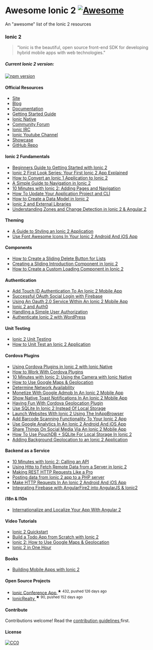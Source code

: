 <h1>
 Awesome Ionic 2
 <a href="https://github.com/sindresorhus/awesome">
  <img alt="Awesome" src="https://cdn.rawgit.com/sindresorhus/awesome/d7305f38d29fed78fa85652e3a63e154dd8e8829/media/badge.svg"/>
 </a>
</h1>
<p>
 An "awesome" list of the Ionic 2 resources
</p>
<h3>
 Ionic 2
</h3>
<blockquote>
 <p>
  "Ionic is the beautiful, open source front-end SDK for developing hybrid mobile apps with web technologies."
 </p>
</blockquote>
<h5>
 Current Ionic 2 version:
</h5>
<p>
 <a href="https://badge.fury.io/js/ionic-framework">
  <img alt="npm version" src="https://badge.fury.io/js/ionic-framework.svg"/>
 </a>
</p>
<h4>
 Official Resources
</h4>
<ul>
 <li>
  <a href="http://ionicframework.com/">
   Site
  </a>
 </li>
 <li>
  <a href="http://blog.ionic.io/">
   Blog
  </a>
 </li>
 <li>
  <a href="http://ionicframework.com/docs/v2/">
   Documentation
  </a>
 </li>
 <li>
  <a href="http://ionicframework.com/docs/v2/getting-started/">
   Getting Started Guide
  </a>
 </li>
 <li>
  <a href="https://github.com/driftyco/ionic-native/">
   Ionic Native
  </a>
 </li>
 <li>
  <a href="http://forum.ionicframework.com/">
   Community Forum
  </a>
 </li>
 <li>
  <a href="http://webchat.freenode.net/?randomnick=1&channels=%23ionic&uio=d4">
   Ionic IRC
  </a>
 </li>
 <li>
  <a href="https://www.youtube.com/channel/UChYheBnVeCfhCmqZfCUdJQw">
   Ionic Youtube Channel
  </a>
 </li>
 <li>
  <a href="http://showcase.ionicframework.com/">
   Showcase
  </a>
 </li>
 <li>
  <a href="https://github.com/driftyco/ionic/tree/2.0">
   GitHub Repo
  </a>
 </li>
</ul>
<h4>
 Ionic 2 Fundamentals
</h4>
<ul>
 <li>
  <a href="http://www.joshmorony.com/beginners-guide-to-getting-started-with-ionic-2/">
   Beginners Guide to Getting Started with Ionic 2
  </a>
 </li>
 <li>
  <a href="http://www.joshmorony.com/ionic-2-first-look-series-your-first-ionic-2-app-explained/">
   Ionic 2 First Look Series: Your First Ionic 2 App Explained
  </a>
 </li>
 <li>
  <a href="http://www.joshmorony.com/how-to-convert-an-ionic-1-application-to-ionic-2/">
   How to Convert an Ionic 1 Application to Ionic 2
  </a>
 </li>
 <li>
  <a href="http://www.joshmorony.com/a-simple-guide-to-navigation-in-ionic-2/">
   A Simple Guide to Navigation in Ionic 2
  </a>
 </li>
 <li>
  <a href="http://blog.ionic.io/10-minutes-with-ionic-2-adding-pages-and-navigation/">
   10 Minutes with Ionic 2: Adding Pages and Navigation
  </a>
 </li>
 <li>
  <a href="http://www.gajotres.net/ionic-2-how-to-update-your-application-project-and-cli/">
   How To Update Your Application Project and CLI
  </a>
 </li>
 <li>
  <a href="http://www.joshmorony.com/how-to-create-a-data-model-in-ionic-2/">
   How to Create a Data Model in Ionic 2
  </a>
 </li>
 <li>
  <a href="http://mhartington.io/post/ionic2-external-libraries/">
   Ionic 2 and External Libraries
  </a>
 </li>
 <li>
  <a href="http://www.joshmorony.com/understanding-zones-and-change-detection-in-ionic-2-angular-2/">
   Understanding Zones and Change Detection in Ionic 2 & Angular 2
  </a>
 </li>
</ul>
<h4>
 Theming
</h4>
<ul>
 <li>
  <a href="http://www.joshmorony.com/a-guide-to-styling-an-ionic-2-application/">
   A Guide to Styling an Ionic 2 Application
  </a>
 </li>
 <li>
  <a href="https://www.thepolyglotdeveloper.com/2016/03/use-font-awesome-icons-in-your-ionic-2-android-and-ios-app/">
   Use Font Awesome Icons In Your Ionic 2 Android And iOS App
  </a>
 </li>
</ul>
<h4>
 Components
</h4>
<ul>
 <li>
  <a href="http://www.joshmorony.com/ionic-2-how-to-create-a-sliding-delete-button-for-lists/">
   How to Create a Sliding Delete Button for Lists
  </a>
 </li>
 <li>
  <a href="http://www.joshmorony.com/creating-a-sliding-introduction-component-in-ionic-2/">
   Creating a Sliding Introduction Component in Ionic 2
  </a>
 </li>
 <li>
  <a href="http://www.joshmorony.com/how-to-create-a-custom-loading-component-in-ionic-2/">
   How to Create a Custom Loading Component in Ionic 2
  </a>
 </li>
</ul>
<h4>
 Authentication
</h4>
<ul>
 <li>
  <a href="https://www.thepolyglotdeveloper.com/2016/03/add-touch-id-authentication-ionic-2-mobile-app/">
   Add Touch ID Authentication To An Ionic 2 Mobile App
  </a>
 </li>
 <li>
  <a href="http://www.gajotres.net/ionic-2-succesfull-oauth-social-login-with-firebase/">
   Successful OAuth Social Login with Firebase
  </a>
 </li>
 <li>
  <a href="https://www.thepolyglotdeveloper.com/2016/01/using-an-oauth-2-0-service-within-an-ionic-2-mobile-app/">
   Using An Oauth 2.0 Service Within An Ionic 2 Mobile App
  </a>
 </li>
 <li>
  <a href="http://blog.ionic.io/ionic-2-and-auth0/">
   Ionic 2 and Auth0
  </a>
 </li>
 <li>
  <a href="http://www.gajotres.net/ionic-2-handling-a-simple-user-authorization/">
   Handling a Simple User Authorization
  </a>
 </li>
 <li>
  <a href="https://auth0.com/authenticate/ionic2/wordpress">
   Authenticate Ionic 2 with WordPress
  </a>
 </li>
</ul>
<h4>
 Unit Testing
</h4>
<ul>
 <li>
  <a href="http://lathonez.github.io/2016/ionic-2-unit-testing/">
   Ionic 2 Unit Testing
  </a>
 </li>
 <li>
  <a href="http://www.joshmorony.com/how-to-unit-test-an-ionic-2-application/">
   How to Unit Test an Ionic 2 Application
  </a>
 </li>
</ul>
<h4>
 Cordova Plugins
</h4>
<ul>
 <li>
  <a href="http://www.joshmorony.com/using-cordova-plugins-in-ionic-2-with-ionic-native/">
   Using Cordova Plugins in Ionic 2 with Ionic Native
  </a>
 </li>
 <li>
  <a href="http://www.gajotres.net/ionic-2-how-to-use-cordova-plugins/">
   How to Work With Cordova Plugins
  </a>
 </li>
 <li>
  <a href="http://blog.ionic.io/10-minutes-with-ionic-2-using-the-camera-with-ionic-native/">
   10 Minutes with Ionic 2: Using the Camera with Ionic Native
  </a>
 </li>
 <li>
  <a href="http://www.joshmorony.com/ionic-2-how-to-use-google-maps-geolocation-video-tutorial/">
   How to Use Google Maps & Geolocation
  </a>
 </li>
 <li>
  <a href="https://www.thepolyglotdeveloper.com/2016/01/determine-network-availability-in-an-ionic-2-mobile-app/">
   Determine Network Availability
  </a>
 </li>
 <li>
  <a href="https://www.thepolyglotdeveloper.com/2016/02/monetize-google-admob-ionic-2-mobile-app/">
   Monetize With Google Admob In An Ionic 2 Mobile App
  </a>
 </li>
 <li>
  <a href="https://www.thepolyglotdeveloper.com/2016/01/show-native-toast-notifications-in-an-ionic-2-mobile-app/">
   Show Native Toast Notifications In An Ionic 2 Mobile App
  </a>
 </li>
 <li>
  <a href="http://www.gajotres.net/ionic-2-having-fun-with-cordova-geolocation-plugin/">
   Having Fun With Cordova Geolocation Plugin
  </a>
 </li>
 <li>
  <a href="https://www.thepolyglotdeveloper.com/2015/12/use-sqlite-in-ionic-2-instead-of-local-storage/">
   Use SQLite In Ionic 2 Instead Of Local Storage
  </a>
 </li>
 <li>
  <a href="https://www.thepolyglotdeveloper.com/2016/01/launch-websites-with-ionic-2-using-the-inappbrowser/">
   Launch Websites With Ionic 2 Using The InAppBrowser
  </a>
 </li>
 <li>
  <a href="https://www.thepolyglotdeveloper.com/2016/02/add-barcode-scanning-functionality-to-your-ionic-2-app/">
   Add Barcode Scanning Functionality To Your Ionic 2 App
  </a>
 </li>
 <li>
  <a href="https://www.thepolyglotdeveloper.com/2016/03/use-google-analytics-in-an-ionic-2-android-and-ios-app/">
   Use Google Analytics In An Ionic 2 Android And iOS App
  </a>
 </li>
 <li>
  <a href="https://www.thepolyglotdeveloper.com/2016/02/share-things-on-social-media-via-an-ionic-2-mobile-app/">
   Share Things On Social Media Via An Ionic 2 Mobile App
  </a>
 </li>
 <li>
  <a href="http://gonehybrid.com/how-to-use-pouchdb-sqlite-for-local-storage-in-ionic-2/">
   How To Use PouchDB + SQLite For Local Storage In Ionic 2
  </a>
 </li>
 <li>
  <a href="http://www.joshmorony.com/adding-background-geolocation-to-an-ionic-2-application/">
   Adding Background Geolocation to an Ionic 2 Application
  </a>
 </li>
</ul>
<h4>
 Backend as a Service
</h4>
<ul>
 <li>
  <a href="http://blog.ionic.io/10-minutes-with-ionic-2-calling-an-api/">
   10 Minutes with Ionic 2: Calling an API
  </a>
 </li>
 <li>
  <a href="http://www.joshmorony.com/using-http-to-fetch-remote-data-from-a-server-in-ionic-2/">
   Using Http to Fetch Remote Data from a Server in Ionic 2
  </a>
 </li>
 <li>
  <a href="http://www.gajotres.net/ionic-2-making-rest-http-requests-like-a-pro/">
   Making REST HTTP Requests Like a Pro
  </a>
 </li>
 <li>
  <a href="http://www.nikola-breznjak.com/blog/ionic2/posting-data-from-ionic-2-app/">
   Posting data from Ionic 2 app to a PHP server
  </a>
 </li>
 <li>
  <a href="https://www.thepolyglotdeveloper.com/2016/01/make-http-requests-in-an-ionic-2-android-and-ios-app/">
   Make HTTP Requests In An Ionic 2 Android And iOS App
  </a>
 </li>
 <li>
  <a href="http://www.clearlyinnovative.com/integrating-firebase-with-angularfire2-into-angularjs-ionic2">
   Integrating Firebase with AngularFire2 into AngularJS & Ionic2
  </a>
 </li>
</ul>
<h4>
 i18n & l10n
</h4>
<ul>
 <li>
  <a href="http://www.gajotres.net/ionic-2-internationalize-and-localize-your-app-with-angular-2/">
   Internationalize and Localize Your App With Angular 2
  </a>
 </li>
</ul>
<h4>
 Video Tutorials
</h4>
<ul>
 <li>
  <a href="https://www.udemy.com/ionic-2-quickstart/">
   Ionic 2 Quickstart
  </a>
 </li>
 <li>
  <a href="http://www.joshmorony.com/build-a-todo-app-from-scratch-with-ionic-2-video-tutorial/">
   Build a Todo App from Scratch with Ionic 2
  </a>
 </li>
 <li>
  <a href="http://www.joshmorony.com/ionic-2-how-to-use-google-maps-geolocation-video-tutorial/">
   Ionic 2: How to Use Google Maps & Geolocation
  </a>
 </li>
 <li>
  <a href="http://courses.devdactic.com/courses/ionic-2-in-one-hour?product_id=104238">
   Ionic 2 in One Hour
  </a>
 </li>
</ul>
<h4>
 Books
</h4>
<ul>
 <li>
  <a href="https://www.joshmorony.com/building-mobile-apps-with-ionic-2/">
   Building Mobile Apps with Ionic 2
  </a>
 </li>
</ul>
<h4>
 Open Source Projects
</h4>
<ul>
 <li>
  <a href="https://github.com/driftyco/ionic-conference-app">
   Ionic Conference App
  </a>
  <sup>
   &#9733 432, pushed 126 days ago
  </sup>
 </li>
 <li>
  <a href="https://github.com/ccoenraets/ionic2-realty">
   IonicRealty
  </a>
  <sup>
   &#9733 90, pushed 152 days ago
  </sup>
 </li>
</ul>
<h4>
 Contribute
</h4>
<p>
 Contributions welcome! Read the
 <a href="CONTRIBUTING.md">
  contribution guidelines
 </a>
 first.
</p>
<h4>
 License
</h4>
<p>
 <a href="http://creativecommons.org/publicdomain/zero/1.0/">
  <img alt="CC0" src="http://i.creativecommons.org/p/zero/1.0/88x31.png"/>
 </a>
</p>
